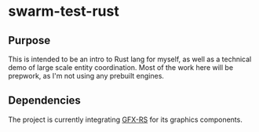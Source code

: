swarm-test-rust
===============

## Purpose
This is intended to be an intro to Rust lang for myself, as well as a technical demo of large scale entity coordination. Most of the work here will be prepwork, as I'm not using any prebuilt engines.

## Dependencies
The project is currently integrating [GFX-RS](https://github.com/gfx-rs/gfx-rs) for its graphics components.
